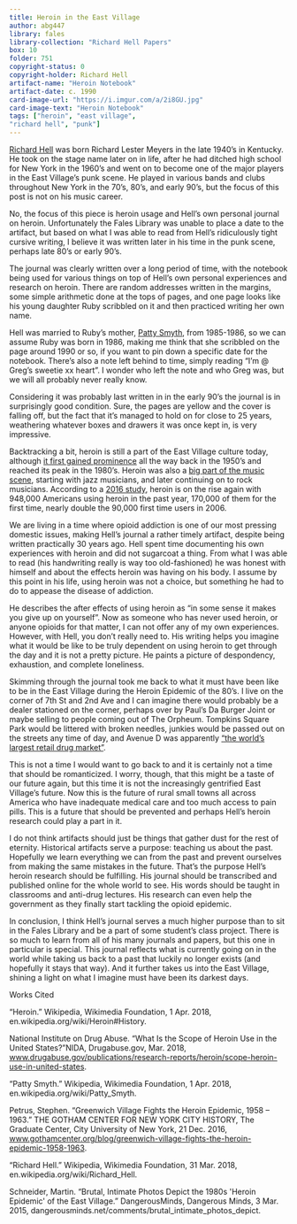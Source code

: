 ```yaml
---
title: Heroin in the East Village
author: abg447
library: fales
library-collection: "Richard Hell Papers"
box: 10
folder: 751
copyright-status: 0
copyright-holder: Richard Hell
artifact-name: "Heroin Notebook"
artifact-date: c. 1990
card-image-url: "https://i.imgur.com/a/2i8GU.jpg"
card-image-text: "Heroin Notebook"
tags: ["heroin", "east village",
"richard hell", "punk"]
---
```


[Richard Hell](https://en.wikipedia.org/wiki/Richard_Hell) was born Richard Lester Meyers in the late 1940’s in Kentucky. He took on the stage name later on in life, after he had ditched high school for New York in the 1960’s and went on to become one of the major players in the East Village’s punk scene. He played in various bands and clubs throughout New York in the 70’s, 80’s, and early 90’s, but the focus of this post is not on his music career.

No, the focus of this piece is heroin usage and Hell’s own personal journal on heroin. Unfortunately the Fales Library was unable to place a date to the artifact, but based on what I was able to read from Hell’s ridiculously tight cursive writing, I believe it was written later in his time in the punk scene, perhaps late 80’s or early 90’s.

The journal was clearly written over a long period of time, with the notebook being used for various things on top of Hell’s own personal experiences and research on heroin. There are random addresses written in the margins, some simple arithmetic done at the tops of pages, and one page looks like his young daughter Ruby scribbled on it and then practiced writing her own name.

Hell was married to Ruby’s mother, [Patty Smyth](https://en.wikipedia.org/wiki/Patty_Smyth), from 1985-1986, so we can assume Ruby was born in 1986, making me think that she scribbled on the page around 1990 or so, if you want to pin down a specific date for the notebook. There’s also a note left behind to time, simply reading “I’m @ Greg’s sweetie xx heart”. I wonder who left the note and who Greg was, but we will all probably never really know.

Considering it was probably last written in in the early 90’s the journal is in surprisingly good condition. Sure, the pages are yellow and the cover is falling off, but the fact that it’s managed to hold on for close to 25 years, weathering whatever boxes and drawers it was once kept in, is very impressive.

Backtracking a bit, heroin is still a part of the East Village culture today, although [it first gained prominence](https://www.gothamcenter.org/blog/greenwich-village-fights-the-heroin-epidemic-1958-1963) all the way back in the 1950’s and reached its peak in the 1980’s. Heroin was also a [big part of the music scene](https://en.wikipedia.org/wiki/Heroin#History), starting with jazz musicians, and later continuing on to rock musicians.  According to a [2016 study](https://www.drugabuse.gov/publications/research-reports/heroin/scope-heroin-use-in-united-states), heroin is on the rise again with 948,000 Americans using heroin in the past year, 170,000 of them for the first time, nearly double the 90,000 first time users in 2006.

We are living in a time where opioid addiction is one of our most pressing domestic issues, making Hell’s journal a rather timely artifact, despite being written practically 30 years ago. Hell spent time documenting his own experiences with heroin and did not sugarcoat a thing. From what I was able to read (his handwriting really is way too old-fashioned) he was honest with himself and about the effects heroin was having on his body. I assume by this point in his life, using heroin was not a choice, but something he had to do to appease the disease of addiction.

He describes the after effects of using heroin as “in some sense it makes you give up on yourself”. Now as someone who has never used heroin, or anyone opioids for that matter, I can not offer any of my own experiences. However, with Hell, you don’t really need to. His writing helps you imagine what it would be like to be truly dependent on using heroin to get through the day and it is not a pretty picture. He paints a picture of despondency, exhaustion, and complete loneliness.

Skimming through the journal took me back to what it must have been like to be in the East Village during the Heroin Epidemic of the 80’s. I live on the corner of 7th St and 2nd Ave and I can imagine there would probably be a dealer stationed on the corner, perhaps over by Paul’s Da Burger Joint or maybe selling to people coming out of The Orpheum. Tompkins Square Park would be littered with broken needles, junkies would be passed out on the streets any time of day, and Avenue D was apparently [“the world’s largest retail drug market”](https://dangerousminds.net/comments/brutal_intimate_photos_depict).

This is not a time I would want to go back to and it is certainly not a time that should be romanticized. I worry, though, that this might be a taste of our future again, but this time it is not the increasingly gentrified East Village’s future. Now this is the future of rural small towns all across America who have inadequate medical care and too much access to pain pills. This is a future that should be prevented and perhaps Hell’s heroin research could play a part in it.

I do not think artifacts should just be things that gather dust for the rest of eternity. Historical artifacts serve a purpose: teaching us about the past. Hopefully we learn everything we can from the past and prevent ourselves from making the same mistakes in the future. That’s the purpose Hell’s heroin research should be fulfilling. His journal should be transcribed and published online for the whole world to see. His words should be taught in classrooms and anti-drug lectures. His research can even help the government as they finally start tackling the opioid epidemic.

In conclusion, I think Hell’s journal serves a much higher purpose than to sit in the Fales Library and be a part of some student’s class project. There is so much to learn from all of his many journals and papers, but this one in particular is special. This journal reflects what is currently going on in the world while taking us back to a past that luckily no longer exists (and hopefully it stays that way). And it further takes us into the East Village, shining a light on what I imagine must have been its darkest days.

Works Cited

“Heroin.” Wikipedia, Wikimedia Foundation, 1 Apr. 2018, en.wikipedia.org/wiki/Heroin#History.

National Institute on Drug Abuse. “What Is the Scope of Heroin Use in the United States?”NIDA, Drugabuse.gov, Mar. 2018, www.drugabuse.gov/publications/research-reports/heroin/scope-heroin-use-in-united-states.

“Patty Smyth.” Wikipedia, Wikimedia Foundation, 1 Apr. 2018, en.wikipedia.org/wiki/Patty_Smyth.

Petrus, Stephen. “Greenwich Village Fights the Heroin Epidemic, 1958 – 1963.” THE GOTHAM CENTER FOR NEW YORK CITY HISTORY, The Graduate Center, City University of New York, 21 Dec. 2016, www.gothamcenter.org/blog/greenwich-village-fights-the-heroin-epidemic-1958-1963.

“Richard Hell.” Wikipedia, Wikimedia Foundation, 31 Mar. 2018, en.wikipedia.org/wiki/Richard_Hell.

Schneider, Martin. “Brutal, Intimate Photos Depict the 1980s 'Heroin Epidemic' of the East Village.” DangerousMinds, Dangerous Minds, 3 Mar. 2015, dangerousminds.net/comments/brutal_intimate_photos_depict.
